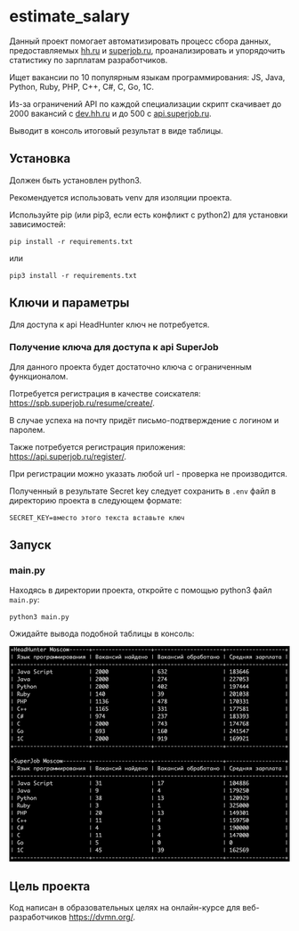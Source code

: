 # estimate_salary

Данный проект помогает автоматизировать процесс сбора данных, предоставляемых [hh.ru](https://hh.ru) и [superjob.ru](https://www.superjob.ru), проанализировать и упорядочить статистику по зарплатам разработчиков.

Ищет вакансии по 10 популярным языкам программирования: JS, Java, Python, Ruby, PHP, C++, C#, C, Go, 1С.

Из-за ограничений API по каждой специализации скрипт скачивает до 2000 вакансий с [dev.hh.ru](https://dev.hh.ru) и до 500 с [api.superjob.ru](https://api.superjob.ru).

Выводит в консоль итоговый результат в виде таблицы.


## Установка

Должен быть установлен python3.

Рекомендуется использовать venv для изоляции проекта.

Используйте pip (или pip3, если есть конфликт с python2) для установки зависимостей:

```
pip install -r requirements.txt
```

или

```
pip3 install -r requirements.txt
```


## Ключи и параметры

Для доступа к api HeadHunter ключ не потребуется.

### Получение ключа для доступа к api SuperJob

Для данного проекта будет достаточно ключа с ограниченным функционалом.

Потребуется регистрация в качестве соискателя: https://spb.superjob.ru/resume/create/.

В случае успеха на почту придёт письмо-подтверждение с логином и паролем.

Также потребуется регистрация приложения: https://api.superjob.ru/register/.

При регистрации можно указать любой url - проверка не производится.

Полученный в результате Secret key следует сохранить в `.env` файл в директорию проекта в следующем формате:

```
SECRET_KEY=вместо этого текста вставьте ключ
```


## Запуск


### main.py

Находясь в директории проекта, откройте с помощью python3 файл `main.py`:

```
python3 main.py
```

Ожидайте вывода подобной таблицы в консоль:

![table.png](./table.png)


## Цель проекта

Код написан в образовательных целях на онлайн-курсе для веб-разработчиков https://dvmn.org/.
